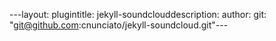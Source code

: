 ---layout: plugintitle: jekyll-soundclouddescription: author: git: "git@github.com:cnunciato/jekyll-soundcloud.git"---